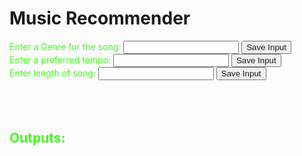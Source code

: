 <html>
<head>
    <title>Music Recommender</title>
    <style>
        .green-text {
            color: #39FF14;
        }
    </style>
</head>
<body>
    <h1>Music Recommender</h1>
    <div id="inputOutputPairs">
        <!-- Input and Output Pairs -->
        <div class="pair">
            <label for="genreInput" class="green-text">Enter a Genre for the song:</label>
            <input type="text" id="genreInput" class="green-text">
            <button onclick="saveInput('genreInput', 'genreOutput')"><a>Save Input</a></button>
        </div>
        <div class="pair">
            <label for="tempoInput" class="green-text">Enter a preferred tempo:</label>
            <input type="text" id="tempoInput" class="green-text">
            <button onclick="saveInput('tempoInput', 'tempoOutput')"><a>Save Input</a></button>
        </div>
        <div class="pair">
            <label for="lengthInput" class="green-text">Enter length of song:</label>
            <input type="text" id="lengthInput" class="green-text">
            <button onclick="saveInput('lengthInput', 'lengthOutput')"><a>Save Input</a></button>
        </div>
    </div>
    <br>
    <br>
    <br>
    <div id="outputContainer">
        <h2 class="green-text">Outputs:</h2>
        <div id="genreOutput" class="green-text"></div>
        <div id="tempoOutput" class="green-text"></div>
        <div id="lengthOutput" class="green-text"></div>
    </div>
    <script>
        // Function to save user input to the specified output box
        function saveInput(inputId, outputId) {
            const inputField = document.getElementById(inputId);
            const inputValue = inputField.value;
            if (inputValue) {
                const outputBox = document.getElementById(outputId);
                outputBox.textContent = `${inputId.replace('Input', '')}: ${inputValue}`;
                inputField.value = '';
            } else {
                alert("Please enter a value before saving.");
            }
        }
    </script>
</body>
</html>
